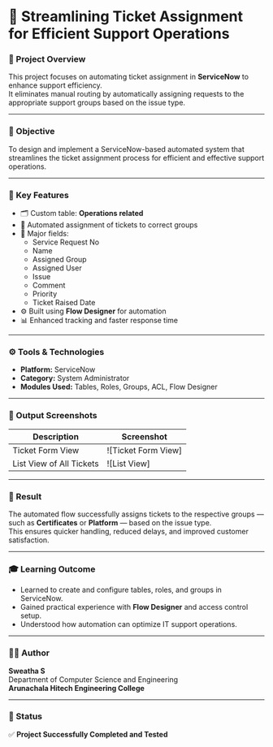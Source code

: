 # 🚀 Streamlining Ticket Assignment for Efficient Support Operations

### 🧾 Project Overview  
This project focuses on automating ticket assignment in **ServiceNow** to enhance support efficiency.  
It eliminates manual routing by automatically assigning requests to the appropriate support groups based on the issue type.

---

### 🎯 Objective  
To design and implement a ServiceNow-based automated system that streamlines the ticket assignment process for efficient and effective support operations.

---

### 🧩 Key Features  
- 🗂️ Custom table: **Operations related**  
- 👥 Automated assignment of tickets to correct groups  
- 🧠 Major fields:  
  - Service Request No  
  - Name  
  - Assigned Group  
  - Assigned User  
  - Issue  
  - Comment  
  - Priority  
  - Ticket Raised Date  
- ⚙️ Built using **Flow Designer** for automation  
- 📊 Enhanced tracking and faster response time  

---

### ⚙️ Tools & Technologies  
- **Platform:** ServiceNow  
- **Category:** System Administrator  
- **Modules Used:** Tables, Roles, Groups, ACL, Flow Designer  

---

### 📸 Output Screenshots  

| Description | Screenshot |
|--------------|-------------|
| Ticket Form View | ![Ticket Form View] |
| List View of All Tickets | ![List View] |

---

### 🧠 Result  
The automated flow successfully assigns tickets to the respective groups — such as **Certificates** or **Platform** — based on the issue type.  
This ensures quicker handling, reduced delays, and improved customer satisfaction.

---

### 🎓 Learning Outcome  
- Learned to create and configure tables, roles, and groups in ServiceNow.  
- Gained practical experience with **Flow Designer** and access control setup.  
- Understood how automation can optimize IT support operations.

---

### 👩‍💻 Author  
**Sweatha S**  
Department of Computer Science and Engineering  
**Arunachala Hitech Engineering College**

---

### 🏁 Status  
✅ **Project Successfully Completed and Tested**
